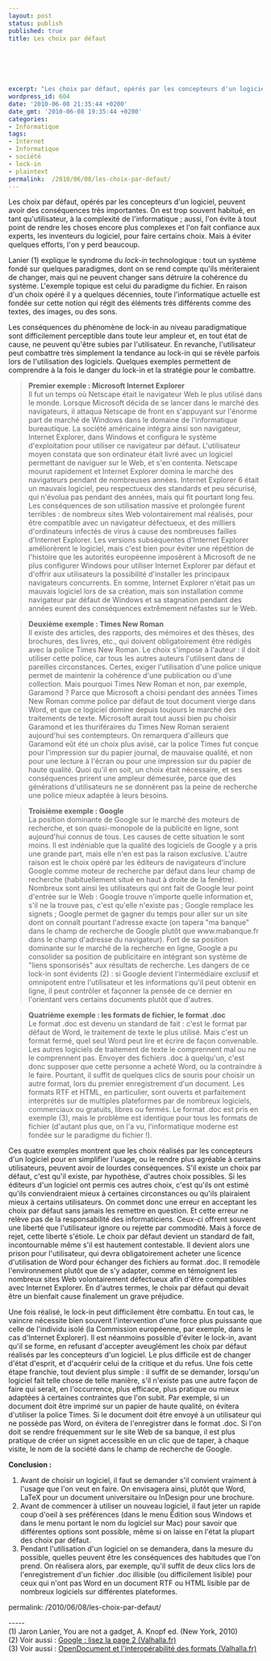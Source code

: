 ```yaml
---
layout: post
status: publish
published: true
title: Les choix par défaut

  
  



excerpt: "Les choix par défaut, opérés par les concepteurs d'un logiciel, peuvent avoir des conséquences très importantes. On est trop souvent habitué, en tant qu'utilisateur, à la complexité de l'informatique ; aussi, l'on évite à tout point de rendre les choses encore plus complexes et l'on fait confiance aux experts, les inventeurs du logiciel, pour faire certains choix. Mais à éviter quelques efforts, l'on y perd beaucoup."
wordpress_id: 604
date: '2010-06-08 21:35:44 +0200'
date_gmt: '2010-06-08 19:35:44 +0200'
categories:
- Informatique
tags:
- Internet
- Informatique
- société
- lock-in
- plaintext
permalink:  /2010/06/08/les-choix-par-defaut/
---
```

<p>Les choix par défaut, opérés par les concepteurs d'un logiciel, peuvent avoir des conséquences très importantes. On est trop souvent habitué, en tant qu'utilisateur, à la complexité de l'informatique ; aussi, l'on évite à tout point de rendre les choses encore plus complexes et l'on fait confiance aux experts, les inventeurs du logiciel, pour faire certains choix. Mais à éviter quelques efforts, l'on y perd beaucoup.<br />
<a id="more"></a><a id="more-604"></a></p>
<p>Lanier (1) explique le syndrome du <em>lock-in</em> technologique : tout un système fondé sur quelques paradigmes, dont on se rend compte qu'ils mériteraient de changer, mais qui ne peuvent changer sans détruire la cohérence du système. L'exemple topique est celui du paradigme du fichier. En raison d'un choix opéré il y a quelques décennies, toute l'informatique actuelle est fondée sur cette notion qui régit des éléments très différents comme des textes, des images, ou des sons.</p>
<p>Les conséquences du phénomène de lock-in au niveau paradigmatique sont difficilement perceptible dans toute leur ampleur et, en tout état de cause, ne peuvent qu'être subies par l'utilisateur. En revanche, l'utilisateur peut combattre très simplement la tendance au lock-in qui se révèle parfois lors de l'utilisation des logiciels. Quelques exemples permettent de comprendre à la fois le danger du lock-in et la stratégie pour le combattre.</p>
<blockquote><p>
<b>Premier exemple : Microsoft Internet Explorer</b><br />
Il fut un temps où Netscape était le navigateur Web le plus utilisé dans le monde. Lorsque Microsoft décida de se lancer dans le marché des navigateurs, il attaqua Netscape de front en s'appuyant sur l'énorme part de marché de Windows dans le domaine de l'informatique bureautique. La société américaine intégra ainsi son navigateur, Internet Explorer, dans Windows et configura le système d'exploitation pour utiliser ce navigateur par défaut. L'utilisateur moyen constata que son ordinateur était livré avec un logiciel permettant de naviguer sur le Web, et s'en contenta. Netscape mourut rapidement et Internet Explorer domina le marché des navigateurs pendant de nombreuses années. Internet Explorer 6 était un mauvais logiciel, peu respectueux des standards et peu sécurisé, qui n'évolua pas pendant des années, mais qui fit pourtant long feu. Les conséquences de son utilisation massive et prolongée furent terribles : de nombreux sites Web volontairement mal réalisés, pour être compatible avec un navigateur défectueux, et des milliers d'ordinateurs infectés de virus à cause des nombreuses failles d'Internet Explorer. Les versions subséquentes d'Internet Explorer améliorèrent le logiciel, mais c'est bien pour éviter une répétition de l'histoire que les autorités européenne imposèrent à Microsoft de ne plus configurer Windows pour utiliser Internet Explorer par défaut et d'offrir aux utilisateurs la possibilité d'installer les principaux navigateurs concurrents. En somme, Internet Explorer n'était pas un mauvais logiciel lors de sa création, mais son installation comme navigateur par défaut de Windows et sa stagnation pendant des années eurent des conséquences extrêmement néfastes sur le Web.
</p></blockquote>
<blockquote><p>
<b>Deuxième exemple : Times New Roman</b><br />
Il existe des articles, des rapports, des mémoires et des thèses, des brochures, des livres, etc., qui doivent obligatoirement être rédigés avec la police Times New Roman. Le choix s'impose à l'auteur : il doit utiliser cette police, car tous les autres auteurs l'utilisent dans de pareilles circonstances. Certes, exiger l'utilisation d'une police unique permet de maintenir la cohérence d'une publication ou d'une collection. Mais pourquoi Times New Roman et non, par exemple, Garamond ? Parce que Microsoft a choisi pendant des années Times New Roman comme police par défaut de tout document vierge dans Word, et que ce logiciel domine depuis toujours le marché des traitements de texte. Microsoft aurait tout aussi bien pu choisir Garamond et les thuriféraires du Times New Roman seraient aujourd'hui ses contempteurs. On remarquera d'ailleurs que Garamond eût été un choix plus avisé, car la police Times fut conçue pour l'impression sur du papier journal, de mauvaise qualité, et non pour une lecture à l'écran ou pour une impression sur du papier de haute qualité. Quoi qu'il en soit, un choix était nécessaire, et ses conséquences prirent une ampleur démesurée, parce que des générations d'utilisateurs ne se donnèrent pas la peine de recherche une police mieux adaptée à leurs besoins.
</p></blockquote>
<blockquote><p>
<b>Troisième exemple : Google</b><br />
La position dominante de Google sur le marché des moteurs de recherche, et son quasi-monopole de la publicité en ligne, sont aujourd'hui connus de tous. Les causes de cette situation le sont moins. Il est indéniable que la qualité des logiciels de Google y a pris une grande part, mais elle n'en est pas la raison exclusive. L'autre raison est le choix opéré par les éditeurs de navigateurs d'inclure Google comme moteur de recherche par défaut dans leur champ de recherche (habituellement situé en haut à droite de la fenêtre). Nombreux sont ainsi les utilisateurs qui ont fait de Google leur point d'entrée sur le Web : Google trouve n'importe quelle information et, s'il ne la trouve pas, c'est qu'elle n'existe pas ; Google remplace les signets ; Google permet de gagner du temps pour aller sur un site dont on connaît pourtant l'adresse exacte (on tapera "ma banque" dans le champ de recherche de Google plutôt que www.mabanque.fr dans le champ d'adresse du navigateur). Fort de sa position dominante sur le marché de la recherche en ligne, Google a pu consolider sa position de publicitaire en intégrant son système de "liens sponsorisés" aux résultats de recherche. Les dangers de ce lock-in sont évidents (2) : si Google devient l'intermédiaire exclusif et omnipotent entre l'utilisateur et les informations qu'il peut obtenir en ligne, il peut contrôler et façonner la pensée de ce dernier en l'orientant vers certains documents plutôt que d'autres.
</p></blockquote>
<blockquote><p>
<b>Quatrième exemple : les formats de fichier, le format .doc</b><br />
Le format .doc est devenu un standard de fait : c'est le format par défaut de Word, le traitement de texte le plus utilisé. Mais c'est un format fermé, quel seul Word peut lire et écrire de façon convenable. Les autres logiciels de traitement de texte le comprennent mal ou ne le comprennent pas. Envoyer des fichiers .doc à quelqu'un, c'est donc supposer que cette personne a acheté Word, ou la contraindre à le faire. Pourtant, il suffit de quelques clics de souris pour choisir un autre format, lors du premier enregistrement d'un document. Les formats RTF et HTML, en particulier, sont ouverts et parfaitement interprétés sur de multiples plateformes par de nombreux logiciels, commerciaux ou gratuits, libres ou fermés. Le format .doc est pris en exemple (3), mais le problème est identique pour tous les formats de fichier (d'autant plus que, on l'a vu, l'informatique moderne est fondée sur le paradigme du fichier !).
</p></blockquote>
<p>Ces quatre exemples montrent que les choix réalisés par les concepteurs d'un logiciel pour en simplifier l'usage, ou le rendre plus agréable à certains utilisateurs, peuvent avoir de lourdes conséquences. S'il existe un choix par défaut, c'est qu'il existe, par hypothèse, d'autres choix possibles. Si les éditeurs d'un logiciel ont permis ces autres choix, c'est qu'ils ont estimé qu'ils conviendraient mieux à certaines circonstances ou qu'ils plairaient mieux à certains utilisateurs. On commet donc une erreur en acceptant les choix par défaut sans jamais les remettre en question. Et cette erreur ne relève pas de la responsabilité des informaticiens. Ceux-ci offrent souvent une liberté que l'utilisateur ignore ou rejette par commodité. Mais à force de rejet, cette liberté s'étiole. Le choix par défaut devient un standard de fait, incontournable même s'il est hautement contestable. Il devient alors une prison pour l'utilisateur, qui devra obligatoirement acheter une licence d'utilisation de Word pour échanger des fichiers au format .doc. Il remodèle l'environnement plutôt que de s'y adapter, comme en témoignent les nombreux sites Web volontairement défectueux afin d'être compatibles avec Internet Explorer. En d'autres termes, le choix par défaut qui devait être un bienfait cause finalement un grave préjudice.</p>
<p>Une fois réalisé, le lock-in peut difficilement être combattu. En tout cas, le vaincre nécessite bien souvent l'intervention d'une force plus puissante que celle de l'individu isolé (la Commission européenne, par exemple, dans le cas d'Internet Explorer). Il est néanmoins possible d'éviter le lock-in, avant qu'il se forme, en refusant d'accepter aveuglément les choix par défaut réalisés par les concepteurs d'un logiciel. Le plus difficile est de changer d'état d'esprit, et d'acquérir celui de la critique et du refus. Une fois cette étape franchie, tout devient plus simple : il suffit de se demander, lorsqu'un logiciel fait telle chose de telle manière, s'il n'existe pas une autre façon de faire qui serait, en l'occurrence, plus efficace, plus pratique ou mieux adaptées à certaines contraintes que l'on subit. Par exemple, si un document doit être imprimé sur un papier de haute qualité, on évitera d'utiliser la police Times. Si le document doit être envoyé à un utilisateur qui ne possède pas Word, on évitera de l'enregistrer dans le format .doc. Si l'on doit se rendre fréquemment sur le site Web de sa banque, il est plus pratique de créer un signet accessible en un clic que de taper, à chaque visite, le nom de la société dans le champ de recherche de Google.</p>
<p><b>Conclusion :</b> </p>
<ol>
<li>Avant de choisir un logiciel, il faut se demander s'il convient vraiment à l'usage que l'on veut en faire. On envisagera ainsi, plutôt que Word, LaTeX pour un document universitaire ou InDesign pour une brochure.</li>
<li>Avant de commencer à utiliser un nouveau logiciel, il faut jeter un rapide coup d'oeil à ses préférences (dans le menu Édition sous Windows et dans le menu portant le nom du logiciel sur Mac) pour savoir que différentes options sont possible, même si on laisse en l'état la plupart des choix par défaut.</li>
<li>Pendant l'utilisation d'un logiciel on se demandera, dans la mesure du possible, quelles peuvent être les conséquences des habitudes que l'on prend. On réalisera alors, par exemple, qu'il suffit de deux clics lors de l'enregistrement d'un fichier .doc illisible (ou difficilement lisible) pour ceux qui n'ont pas Word en un document RTF ou HTML lisible par de nombreux logiciels sur différentes plateformes.</li>
</ol>
permalink:  /2010/06/08/les-choix-par-defaut/
<p>-----<br />
(1) Jaron Lanier, You are not a gadget, A. Knopf ed. (New York, 2010)<br />
(2) Voir aussi : <a href="http://www.valhalla.fr/2010/04/17/google-lisez-la-page-2/">Google : lisez la page 2 (Valhalla.fr)</a><br />
(3) Voir aussi : <a href="http://www.valhalla.fr/2006/04/13/opendocument-et-linteroperabilite-des-formats/">OpenDocument et l'interopérabilité des formats (Valhalla.fr)</a></p>
